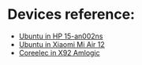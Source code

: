 # Devices reference:

- [Ubuntu in HP 15-an002ns](http://jaimemrjm.github.io/ubuntu_HP_15-an002ns)
- [Ubuntu in Xiaomi Mi Air 12](https://jaimemrjm.github.io/Xiaomi_Mi_Air_12.md)
- [Coreelec in X92 Amlogic](https://gist.github.com/jaimemrjm/bfc12a69decd351069c85338469f4d00#file-coreelec-on-x92-amlogic-s912-md)
